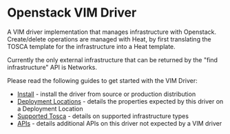 # Openstack VIM Driver

A VIM driver implementation that manages infrastructure with Openstack. Create/delete operations are managed with Heat, by first translating the TOSCA template for the infrastructure into a Heat template.

Currently the only external infrastructure that can be returned by the "find infrastructure" API is Networks.

Please read the following guides to get started with the VIM Driver:

- [Install](./docs/install.md) - install the driver from source or production distribution
- [Deployment Locations](./docs/deployment_locations.md) - details the properties expected by this driver on a Deployment Location
- [Supported Tosca](./docs/supported_tosca.md) - details on supported infrastructure types
- [APIs](./docs/apis.md) - details additional APIs on this driver not expected by a VIM driver
